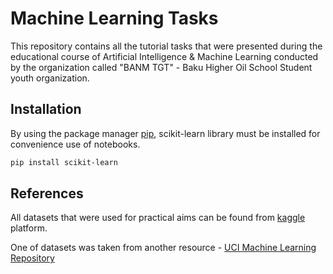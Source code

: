 # Machine Learning Tasks

This repository contains all the tutorial tasks that were presented during the educational course of Artificial Intelligence & Machine Learning conducted by the organization called "BANM TGT" - Baku Higher Oil School Student youth organization.

## Installation

By using the package manager [pip](https://pip.pypa.io/en/stable/), scikit-learn library must be installed for convenience use of notebooks.

```bash
pip install scikit-learn
```

## References
All datasets that were used for practical aims can be found from [kaggle](https://www.kaggle.com/) platform.

One of datasets was taken from another resource - [UCI Machine Learning Repository](https://archive.ics.uci.edu/ml/datasets/Breast+Cancer+Wisconsin+%28Original%29)
